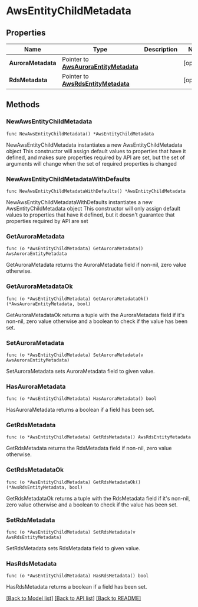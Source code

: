 # AwsEntityChildMetadata

## Properties

Name | Type | Description | Notes
------------ | ------------- | ------------- | -------------
**AuroraMetadata** | Pointer to [**AwsAuroraEntityMetadata**](AwsAuroraEntityMetadata.md) |  | [optional] 
**RdsMetadata** | Pointer to [**AwsRdsEntityMetadata**](AwsRdsEntityMetadata.md) |  | [optional] 

## Methods

### NewAwsEntityChildMetadata

`func NewAwsEntityChildMetadata() *AwsEntityChildMetadata`

NewAwsEntityChildMetadata instantiates a new AwsEntityChildMetadata object
This constructor will assign default values to properties that have it defined,
and makes sure properties required by API are set, but the set of arguments
will change when the set of required properties is changed

### NewAwsEntityChildMetadataWithDefaults

`func NewAwsEntityChildMetadataWithDefaults() *AwsEntityChildMetadata`

NewAwsEntityChildMetadataWithDefaults instantiates a new AwsEntityChildMetadata object
This constructor will only assign default values to properties that have it defined,
but it doesn't guarantee that properties required by API are set

### GetAuroraMetadata

`func (o *AwsEntityChildMetadata) GetAuroraMetadata() AwsAuroraEntityMetadata`

GetAuroraMetadata returns the AuroraMetadata field if non-nil, zero value otherwise.

### GetAuroraMetadataOk

`func (o *AwsEntityChildMetadata) GetAuroraMetadataOk() (*AwsAuroraEntityMetadata, bool)`

GetAuroraMetadataOk returns a tuple with the AuroraMetadata field if it's non-nil, zero value otherwise
and a boolean to check if the value has been set.

### SetAuroraMetadata

`func (o *AwsEntityChildMetadata) SetAuroraMetadata(v AwsAuroraEntityMetadata)`

SetAuroraMetadata sets AuroraMetadata field to given value.

### HasAuroraMetadata

`func (o *AwsEntityChildMetadata) HasAuroraMetadata() bool`

HasAuroraMetadata returns a boolean if a field has been set.

### GetRdsMetadata

`func (o *AwsEntityChildMetadata) GetRdsMetadata() AwsRdsEntityMetadata`

GetRdsMetadata returns the RdsMetadata field if non-nil, zero value otherwise.

### GetRdsMetadataOk

`func (o *AwsEntityChildMetadata) GetRdsMetadataOk() (*AwsRdsEntityMetadata, bool)`

GetRdsMetadataOk returns a tuple with the RdsMetadata field if it's non-nil, zero value otherwise
and a boolean to check if the value has been set.

### SetRdsMetadata

`func (o *AwsEntityChildMetadata) SetRdsMetadata(v AwsRdsEntityMetadata)`

SetRdsMetadata sets RdsMetadata field to given value.

### HasRdsMetadata

`func (o *AwsEntityChildMetadata) HasRdsMetadata() bool`

HasRdsMetadata returns a boolean if a field has been set.


[[Back to Model list]](../README.md#documentation-for-models) [[Back to API list]](../README.md#documentation-for-api-endpoints) [[Back to README]](../README.md)


